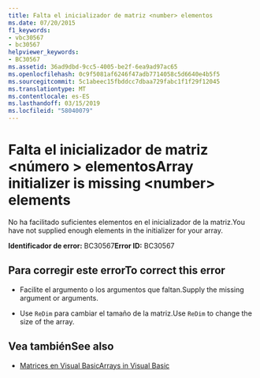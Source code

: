 ```yaml
---
title: Falta el inicializador de matriz <number> elementos
ms.date: 07/20/2015
f1_keywords:
- vbc30567
- bc30567
helpviewer_keywords:
- BC30567
ms.assetid: 36ad9dbd-9cc5-4005-be2f-6ea9ad97ac65
ms.openlocfilehash: 0c9f5081af6246f47adb7714058c5d6640e4b5f5
ms.sourcegitcommit: 5c1abeec15fbddcc7dbaa729fabc1f1f29f12045
ms.translationtype: MT
ms.contentlocale: es-ES
ms.lasthandoff: 03/15/2019
ms.locfileid: "58040079"
---
```

# <a name="array-initializer-is-missing-number-elements"></a><span data-ttu-id="93c2b-102">Falta el inicializador de matriz \<número > elementos</span><span class="sxs-lookup"><span data-stu-id="93c2b-102">Array initializer is missing \<number> elements</span></span>
<span data-ttu-id="93c2b-103">No ha facilitado suficientes elementos en el inicializador de la matriz.</span><span class="sxs-lookup"><span data-stu-id="93c2b-103">You have not supplied enough elements in the initializer for your array.</span></span>  
  
 <span data-ttu-id="93c2b-104">**Identificador de error:** BC30567</span><span class="sxs-lookup"><span data-stu-id="93c2b-104">**Error ID:** BC30567</span></span>  
  
## <a name="to-correct-this-error"></a><span data-ttu-id="93c2b-105">Para corregir este error</span><span class="sxs-lookup"><span data-stu-id="93c2b-105">To correct this error</span></span>  
  
-   <span data-ttu-id="93c2b-106">Facilite el argumento o los argumentos que faltan.</span><span class="sxs-lookup"><span data-stu-id="93c2b-106">Supply the missing argument or arguments.</span></span>  
  
-   <span data-ttu-id="93c2b-107">Use `ReDim` para cambiar el tamaño de la matriz.</span><span class="sxs-lookup"><span data-stu-id="93c2b-107">Use `ReDim` to change the size of the array.</span></span>  
  
## <a name="see-also"></a><span data-ttu-id="93c2b-108">Vea también</span><span class="sxs-lookup"><span data-stu-id="93c2b-108">See also</span></span>

- [<span data-ttu-id="93c2b-109">Matrices en Visual Basic</span><span class="sxs-lookup"><span data-stu-id="93c2b-109">Arrays in Visual Basic</span></span>](~/docs/visual-basic/programming-guide/language-features/arrays/index.md)
